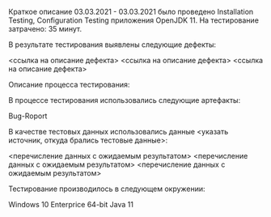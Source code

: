Краткое описание
03.03.2021 - 03.03.2021 было проведено Installation Testing, Configuration Testing приложения OpenJDK 11.
На тестирование затрачено: 35 минут.

В результате тестирования выявлены следующие дефекты:

<ссылка на описание дефекта>
<ссылка на описание дефекта>
<ссылка на описание дефекта>

Описание процесса тестирования:

В процессе тестирования использовались следующие артефакты:

Bug-Roport

В качестве тестовых данных использовались данные <указать источник, откуда брались тестовые данные>:

<перечисление данных с ожидаемым результатом>
<перечисление данных с ожидаемым результатом>
<перечисление данных с ожидаемым результатом>

Тестирование производилось в следующем окружении:

Windows 10 Enterprice 64-bit
Java 11